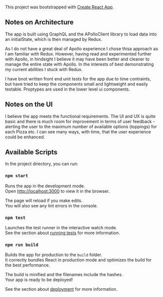 This project was bootstrapped with [Create React App](https://github.com/facebook/create-react-app).

## Notes on Architecture

The app is built using GraphQL and the APolloClient library to load data into an initialState, which is then managed by Redux.

As I do not have a great deal of Apollo experience I chose thisa approach as I am familiar with Redux. However, having read and experimented further with Apollo, in hindsight I believe it may have been better and cleaner to manage the entire state with Apollo. In the interests of best demonstrating my current abilities I stuck with Redux. 

I have bnot written front end unit tests for the app due to time contraints, but have tried to keep the components small and lightweight and easily testable. Proptypes are used in the lower level ui components.

## Notes on the UI

I believe the app meets the functional requirements. The UI and UX is quite basic and there is much room for improvement in terms of user feedback - alerting the user to the maximum number of available options (toppings) for each Pizza etc. I can see many ways, with time, that the user experience could be enhanced.

## Available Scripts

In the project directory, you can run:

### `npm start`

Runs the app in the development mode.<br>
Open [http://localhost:3000](http://localhost:3000) to view it in the browser.

The page will reload if you make edits.<br>
You will also see any lint errors in the console.

### `npm test`

Launches the test runner in the interactive watch mode.<br>
See the section about [running tests](https://facebook.github.io/create-react-app/docs/running-tests) for more information.

### `npm run build`

Builds the app for production to the `build` folder.<br>
It correctly bundles React in production mode and optimizes the build for the best performance.

The build is minified and the filenames include the hashes.<br>
Your app is ready to be deployed!

See the section about [deployment](https://facebook.github.io/create-react-app/docs/deployment) for more information.


